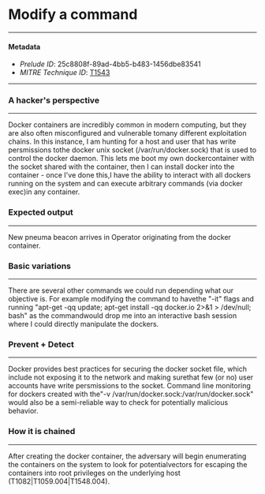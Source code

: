 
# Modify a command

---

#### Metadata

- *Prelude ID*: 25c8808f-89ad-4bb5-b483-1456dbe83541
- *MITRE Technique ID*: [T1543](https://attack.mitre.org/techniques/T1543)

---

### A hacker's perspective

---

Docker containers are incredibly common in modern computing, but they are also often misconfigured and vulnerable tomany different exploitation chains. In this instance, I am hunting for a host and user that has write persmissions tothe docker unix socket (/var/run/docker.sock) that is used to control the docker daemon. This lets me boot my own dockercontainer with the socket shared with the container, then I can install docker into the container - once I've done this,I have the ability to interact with all dockers running on the system and can execute arbitrary commands (via docker exec)in any container.

### Expected output

---

New pneuma beacon arrives in Operator originating from the docker container.

### Basic variations

---

There are several other commands we could run depending what our objective is. For example modifying the command to havethe "-it" flags and running "apt-get -qq update; apt-get install -qq docker.io 2>&1 > /dev/null; bash" as the commandwould drop me into an interactive bash session where I could directly manipulate the dockers.

### Prevent + Detect

---

Docker provides best practices for securing the docker socket file, which include not exposing it to the network and making surethat few (or no) user accounts have write persmissions to the socket. Command line monitoring for dockers created with the"-v /var/run/docker.sock:/var/run/docker.sock" would also be a semi-reliable way to check for potentially malicious behavior.

### How it is chained

---

After creating the docker container, the adversary will begin enumerating the containers on the system to look for potentialvectors for escaping the containers into root privileges on the underlying host (T1082|T1059.004|T1548.004).

